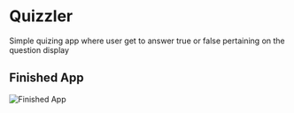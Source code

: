 # Quizzler
Simple quizing app where user get to answer true or false pertaining on the question display



## Finished App
![Finished App](https://github.com/londonappbrewery/Images/blob/master/Quizzler.gif)


